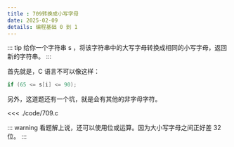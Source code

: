 ```yaml
---
title : 709转换成小写字母
date: 2025-02-09
details: 编程基础 0 到 1
---
```


::: tip
给你一个字符串 s ，将该字符串中的大写字母转换成相同的小写字母，返回新的字符串。
:::

首先就是，C 语言不可以像这样：

```c
if (65 <= s[i] <= 90);
```

另外，这道题还有一个坑，就是会有其他的非字母字符。

<<< ./code/709.c

::: warning
看题解上说，还可以使用位或运算。因为大小写字母之间正好差 32 位。
:::
